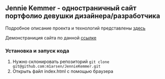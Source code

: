 ## **Jennie Kemmer** - одностраничный сайт портфолио девушки дизайнера/разработчика

Подробное описание проекта и технологий представлены [здесь](http://m1arsen.tech/project/1)

Демонстраниция сайта по данной [ссылке](https://m1arsen.github.io/JennieKemmer/)

### Установка и запуск кода

1. Нужно склонировать репозиторий ```git clone git@github.com:m1arsen/JennieKemmer.git```
2. Открыть файл index.html с помощью браузера
